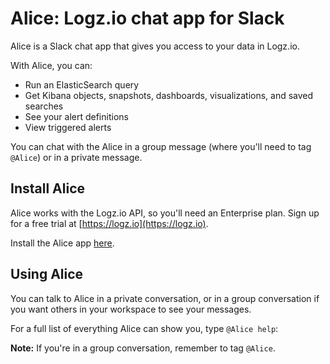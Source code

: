 # Alice: Logz.io chat app for Slack

Alice is a Slack chat app that gives you access to your data in Logz.io.

With Alice, you can:
* Run an ElasticSearch query
* Get Kibana objects, snapshots, dashboards, visualizations, and saved searches
* See your alert definitions
* View triggered alerts

You can chat with the Alice in a group message (where you'll need to tag `@Alice`) or in a private message.

## Install Alice

Alice works with the Logz.io API, so you'll need an Enterprise plan. Sign up for a free trial at [https://logz.io](https://logz.io).

Install the Alice app [here](https://slack-bot.logz.io/login).

## Using Alice

You can talk to Alice in a private conversation, or in a group conversation if you want others in your workspace to see your messages.

For a full list of everything Alice can show you, type `@Alice help`:

**Note:** If you're in a group conversation, remember to tag `@Alice`.
